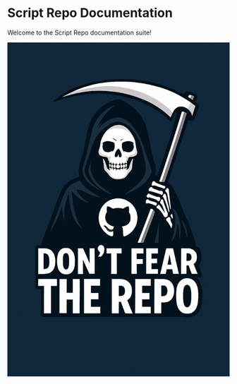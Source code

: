 # Script Repo Documentation

Welcome to the Script Repo documentation suite!

![alt text](image.png)

